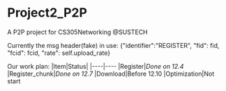 # Project2_P2P
A P2P project for CS305Networking @SUSTECH

Currently the msg header(fake) in use:  {"identifier":"REGISTER", "fid": fid, "fcid": fcid, "rate": self.upload_rate}

Our work plan: 
|Item|Status|
|----|----
|Register|*Done on 12.4*
|Register_chunk|*Done on 12.7*
|Download|Before 12.10
|Optimization|Not start
